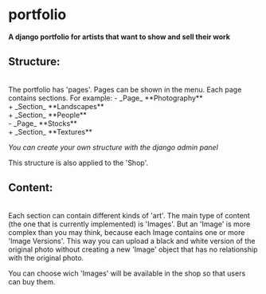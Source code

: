 portfolio
=========

**A django portfolio for artists that want to show and sell their work**


<h2>Structure:</h2><br>
The portfolio has 'pages'. Pages can be shown in the menu.
Each page contains sections. For example:
 - _Page_ **Photography**<br>
		+ _Section_ **Landscapes**<br>
		+ _Section_ **People**<br>
 - _Page_ **Stocks**<br>
		+ _Section_ **Textures**<br>

*You can create your own structure with the django admin panel*

This structure is also applied to the 'Shop'.

<h2>Content:</h2><br>
Each section can contain different kinds of 'art'. The main type of content (the one that is currently implemented) is 'Images'.
But an 'Image' is more complex than you may think, because each Image contains one or more 'Image Versions'. This way you can 
upload a black and white version of the original photo without creating a new 'Image' object that has no relationship with the 
original photo.

You can choose wich 'Images' will be available in the shop so that users can buy them. 
